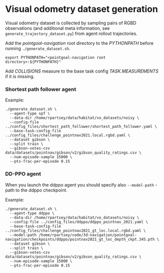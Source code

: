 # Visual odometry dataset generation

Visual odometry dataset is collected by sampling pairs of RGBD observations (and additional meta information,
see `generate_trajectory_dataset.py`) from agent rollout trajectories.

Add the _pointgoal-navigation_ root directory to the _PYTHONPATH_ before running `./generate_dataset.sh`.
```shell
export PYTHONPATH="<pointgoal-navigation root directory>:${PYTHONPATH}"
```
Add _COLLISIONS_ measure to the base task config _TASK.MEASUREMENTS_ if it is missing.

### Shortest path follower agent

Example:
```shell
./generate_dataset.sh \
  --agent-type spf \
  --data-dir /home/rpartsey/data/habitat/vo_datasets/noisy \
  --config-file ../config_files/shortest_path_follower/shortest_path_follower.yaml \
  --base-task-config-file ../config_files/challenge_pointnav2021.local.rgbd.yaml \
  --dataset gibson \
  --split train \
  --gibson-votes-csv data/datasets/pointnav/gibson/v2/gibson_quality_ratings.csv \
  --num-episode-sample 15000 \
  --pts-frac-per-episode 0.15
```

### DD-PPO agent
When you launch the ddppo agent you should specify also `--model-path` - path to the ddppo checkpoint.

Example:
```shell
./generate_dataset.sh \
  --agent-type ddppo \
  --data-dir /home/rpartsey/data/habitat/vo_datasets/noisy \
  --config-file ../config_files/ddppo/ddppo_pointnav_2021.yaml \
  --base-task-config-file ../config_files/challenge_pointnav2021_gt_loc.local.rgbd.yaml \
  --model-path /home/rpartsey/code/3d-navigation/pointgoal-navigation/checkpoints/ddppo/pointnav2021_gt_loc_depth_ckpt.345.pth \
  --dataset gibson \
  --split train \
  --gibson-votes-csv data/datasets/pointnav/gibson/v2/gibson_quality_ratings.csv \
  --num-episode-sample 15000 \
  --pts-frac-per-episode 0.15
```
